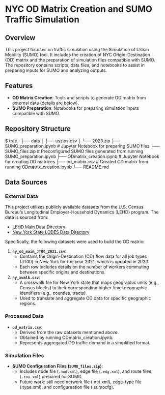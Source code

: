 # NYC OD Matrix Creation and SUMO Traffic Simulation

## Overview
This project focuses on traffic simulation using the Simulation of Urban Mobility (SUMO) tool. It includes the creation of NYC Origin-Destination (OD) matrix and the preparation of simulation files compatible with SUMO. The repository contains scripts, data files, and notebooks to assist in preparing inputs for SUMO and analyzing outputs.

## Features
- **OD Matrix Creation**: Tools and scripts to generate OD matrix from external data (details are below).
- **SUMO Preparation**: Notebooks for preparing simulation inputs compatible with SUMO.

## Repository Structure

$ tree
.
├── data
│   ├── uszips.csv
│   └── 2023.zip
├── SUMO_preparation.ipynb # Jupyter Notebook for preparing SUMO files
├── SUMO_files.zip # Preconfigured SUMO files generated from running SUMO_preparation.ipynb
├── ODmatrix_creation.ipynb # Jupyter Notebook for creating OD matrices
├── od_matrix.csv # Created OD matrix from running ODmatrix_creation.ipynb
└── README.md

## Data Sources

### External Data
This project utilizes publicly available datasets from the U.S. Census Bureau's Longitudinal Employer-Household Dynamics (LEHD) program. The data is sourced from:

- [LEHD Main Data Directory](https://lehd.ces.census.gov/data/)
- [New York State LODES Data Directory](https://lehd.ces.census.gov/data/lodes/LODES8/ny/)

Specifically, the following datasets were used to build the OD matrix:
1. **`ny_od_main_JT00_2021.csv`**:
   - Contains the Origin-Destination (OD) flow data for all job types (JT00) in New York for the year 2021, which is updated in 2023.
   - Each row includes details on the number of workers commuting between specific origins and destinations.
2. **`ny_xwalk.csv`**:
   - A crosswalk file for New York state that maps geographic units (e.g., Census blocks) to their corresponding higher-level geographic identifiers (e.g., counties, tracts).
   - Used to translate and aggregate OD data for specific geographic regions.

### Processed Data
- **`od_matrix.csv`**:
  - Derived from the raw datasets mentioned above.
  - Obtained by running ODmatrix_creation.ipynb.
  - Represents aggregated OD traffic demand in a simplified format.

### Simulation Files
- **SUMO Configuration Files (`SUMO_files.zip`)**:
  - Includes node file (`.nod.xml`), edge file (`.edg.xml`), and route files (`.rou.xml`) prepared for SUMO.
  - Future work: still need network file (.net.xml), edge-type file (.type.xml), and configureation file (.sumocfg).





